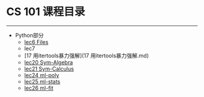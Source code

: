 # CS 101 课程目录  
-------
- Python部分
    - [lec6  Files](Files.ipynb)  
    - lec7  
    - [17 用itertools暴力强解](17 用itertools暴力强解.md)
    - [lec20 Sym-Algebra](Sym-Algebra.ipynb)  
    - [lec21 Sym-Calculus](Sym-Calculus.ipynb)
    - [lec24 ml-poly](ml-poly.md)
    - [lec25 ml-stats](ml-stats.md)
    - [lec26 ml-fit](ml-fit.md)


